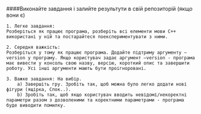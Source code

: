 ####Виконайте завдання і залийте результути в свій репозиторій (якщо вони є)

    1. Легке завдання: 
    Розберіться як працює програма, розберіть всі елементи мови С++ використані у ній та постарайтеся поекспериментувати з ними.
    
    2. Середня важкість:
    Розберіться у тому як працює програма. Додайте підтриму аргументу –version у програму. Якщо користувач задає аргумент –version - програма має вивести у консоль свою назву, версію, короткий опис та завершити роботу. Усі інші аргументи мають бути проігноровані.
    
    3. Baжке завдання: На вибір.
        a) Завершіть гру. Зробіть так, щоб можна було легко додати нові фігури (ящірка, Спок..).
        b) Зробіть так, щоб якщо користувач вводить невідомі/некоректні параметри разом з дозволеними та коректними параметрами - програма буде виводити помилку.